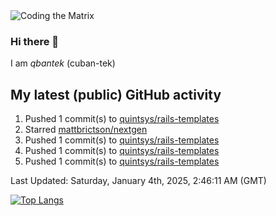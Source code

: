 <img alt="Coding the Matrix" src="https://github.com/user-attachments/assets/59fbca1f-0b00-464b-a8c9-24de1ec70c75">

### Hi there 👋

I am *qbantek* (cuban-tek)

<!--
**qbantek/qbantek** is a ✨ _special_ ✨ repository because its `README.md` (this file) appears on your GitHub profile.

Here are some ideas to get you started:

- 🔭 I’m currently working on ...
- 🌱 I’m currently learning ...
- 👯 I’m looking to collaborate on ...
- 🤔 I’m looking for help with ...
- 💬 Ask me about ...
- 📫 How to reach me: ...
- ⚡ Fun fact: ...
-->

## My latest (public) GitHub activity
<!--RECENT_ACTIVITY:start-->
1. Pushed 1 commit(s) to [quintsys/rails-templates](https://github.com/quintsys/rails-templates)<br>
2. Starred [mattbrictson/nextgen](https://github.com/mattbrictson/nextgen)<br>
3. Pushed 1 commit(s) to [quintsys/rails-templates](https://github.com/quintsys/rails-templates)<br>
4. Pushed 1 commit(s) to [quintsys/rails-templates](https://github.com/quintsys/rails-templates)<br>
5. Pushed 1 commit(s) to [quintsys/rails-templates](https://github.com/quintsys/rails-templates)<br>
<!--RECENT_ACTIVITY:end-->

<!--RECENT_ACTIVITY:last_update-->
Last Updated: Saturday, January 4th, 2025, 2:46:11 AM (GMT)
<!--RECENT_ACTIVITY:last_update_end-->


[![Top Langs](https://github-readme-stats.vercel.app/api/top-langs/?username=qbantek&langs_count=10&hide_progress=true)](https://github.com/anuraghazra/github-readme-stats)
